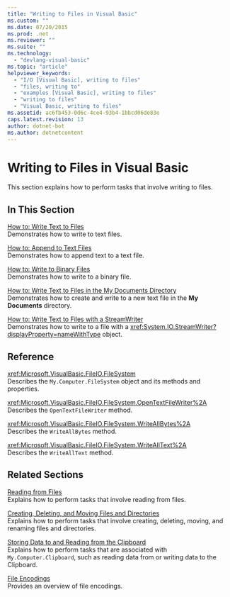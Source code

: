 ```yaml
---
title: "Writing to Files in Visual Basic"
ms.custom: ""
ms.date: 07/20/2015
ms.prod: .net
ms.reviewer: ""
ms.suite: ""
ms.technology: 
  - "devlang-visual-basic"
ms.topic: "article"
helpviewer_keywords: 
  - "I/O [Visual Basic], writing to files"
  - "files, writing to"
  - "examples [Visual Basic], writing to files"
  - "writing to files"
  - "Visual Basic, writing to files"
ms.assetid: ac6fb453-0d6c-4ce4-93b4-1bbcd06de83e
caps.latest.revision: 13
author: dotnet-bot
ms.author: dotnetcontent
---
```

# Writing to Files in Visual Basic
This section explains how to perform tasks that involve writing to files.  
  
## In This Section  
 [How to: Write Text to Files](../../../../visual-basic/developing-apps/programming/drives-directories-files/how-to-write-text-to-files.md)  
 Demonstrates how to write to text files.  
  
 [How to: Append to Text Files](../../../../visual-basic/developing-apps/programming/drives-directories-files/how-to-append-to-text-files.md)  
 Demonstrates how to append text to a text file.  
  
 [How to: Write to Binary Files](../../../../visual-basic/developing-apps/programming/drives-directories-files/how-to-write-to-binary-files.md)  
 Demonstrates how to write to a binary file.  
  
 [How to: Write Text to Files in the My Documents Directory](../../../../visual-basic/developing-apps/programming/drives-directories-files/how-to-write-text-to-files-in-the-my-documents-directory.md)  
 Demonstrates how to create and write to a new text file in the **My Documents** directory.  
  
 [How to: Write Text to Files with a StreamWriter](../../../../visual-basic/developing-apps/programming/drives-directories-files/how-to-write-text-to-files-with-a-streamwriter.md)  
 Demonstrates how to write to a file with a <xref:System.IO.StreamWriter?displayProperty=nameWithType> object.  
  
## Reference  
 <xref:Microsoft.VisualBasic.FileIO.FileSystem>  
 Describes the `My.Computer.FileSystem` object and its methods and properties.  
  
 <xref:Microsoft.VisualBasic.FileIO.FileSystem.OpenTextFileWriter%2A>  
 Describes the `OpenTextFileWriter` method.  
  
 <xref:Microsoft.VisualBasic.FileIO.FileSystem.WriteAllBytes%2A>  
 Describes the `WriteAllBytes` method.  
  
 <xref:Microsoft.VisualBasic.FileIO.FileSystem.WriteAllText%2A>  
 Describes the `WriteAllText` method.  
  
## Related Sections  
 [Reading from Files](../../../../visual-basic/developing-apps/programming/drives-directories-files/reading-from-files.md)  
 Explains how to perform tasks that involve reading from files.  
  
 [Creating, Deleting, and Moving Files and Directories](../../../../visual-basic/developing-apps/programming/drives-directories-files/creating-deleting-and-moving-files-and-directories.md)  
 Explains how to perform tasks that involve creating, deleting, moving, and renaming files and directories.  
  
 [Storing Data to and Reading from the Clipboard](../../../../visual-basic/developing-apps/programming/computer-resources/storing-data-to-and-reading-from-the-clipboard.md)  
 Explains how to perform tasks that are associated with `My.Computer.Clipboard`, such as reading data from or writing data to the Clipboard.  
  
 [File Encodings](../../../../visual-basic/developing-apps/programming/drives-directories-files/file-encodings.md)  
 Provides an overview of file encodings.
